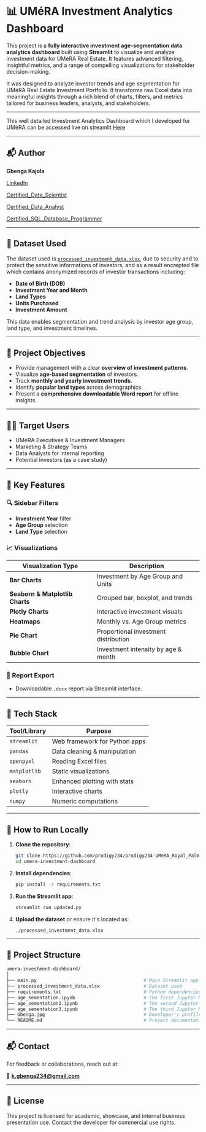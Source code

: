
# 📊 UMéRA Investment Analytics Dashboard

This project is a **fully interactive investment age-segmentation data analytics dashboard** built using **Streamlit** to visualize and analyze investment data for UMéRA Real Estate. It features advanced filtering, insightful metrics, and a range of compelling visualizations for stakeholder decision-making.

It was designed to analyze investor trends and age segmentation for UMéRA Real Estate Investment Portfolio. It transforms raw Excel data into meaningful insights through a rich blend of charts, filters, and metrics tailored for business leaders, analysts, and stakeholders.

---

This well detailed Investment Analytics Dashboard which I developed for UMéRA can be accessed live on streamlit [Here](https://umerainvestments.streamlit.app/)

---

## 📬 Author

**Gbenga Kajola**

[LinkedIn](https://www.linkedin.com/in/kajolagbenga)

[Certified_Data_Scientist](https://www.datacamp.com/certificate/DSA0012312825030)

[Certified_Data_Analyst](https://www.datacamp.com/certificate/DAA0018583322187)

[Certified_SQL_Database_Programmer](https://www.datacamp.com/certificate/SQA0019722049554)


---

## 📁 Dataset Used

The dataset used is [`processed_investment_data.xlsx`](./processed_investment_data.xlsx), due to security and to protect the sensitive informations of investors, and as a result encrepted file which contains anonymized records of investor transactions including:

- **Date of Birth (DOB)**
- **Investment Year and Month**
- **Land Types**
- **Units Purchased**
- **Investment Amount**

This data enables segmentation and trend analysis by investor age group, land type, and investment timelines.

---

## 🎯 Project Objectives

- Provide management with a clear **overview of investment patterns**.
- Visualize **age-based segmentation** of investors.
- Track **monthly and yearly investment trends**.
- Identify **popular land types** across demographics.
- Present a **comprehensive downloadable Word report** for offline insights.

---

## 🧑‍💼 Target Users

- UMéRA Executives & Investment Managers
- Marketing & Strategy Teams
- Data Analysts for internal reporting
- Potential Investors (as a case study)

---

## 📌 Key Features

### 🔍 Sidebar Filters
- **Investment Year** filter
- **Age Group** selection
- **Land Type** selection

### 📈 Visualizations
| Visualization Type                         | Description |
|-------------------------------------------|-------------|
| **Bar Charts**                             | Investment by Age Group and Units |
| **Seaborn & Matplotlib Charts**            | Grouped bar, boxplot, and trends |
| **Plotly Charts**                          | Interactive investment visuals |
| **Heatmaps**                               | Monthly vs. Age Group metrics |
| **Pie Chart**                              | Proportional investment distribution |
| **Bubble Chart**                           | Investment intensity by age & month |

### 📄 Report Export
- Downloadable `.docx` report via Streamlit interface.

---

## 🧠 Tech Stack

| Tool/Library    | Purpose                         |
|------------------|----------------------------------|
| `streamlit`      | Web framework for Python apps   |
| `pandas`         | Data cleaning & manipulation    |
| `openpyxl`       | Reading Excel files             |
| `matplotlib`     | Static visualizations           |
| `seaborn`        | Enhanced plotting with stats    |
| `plotly`         | Interactive charts              |
| `numpy`          | Numeric computations            |

---

## 🚀 How to Run Locally

1. **Clone the repository**:
   ```bash
   git clone https://github.com/prodigy234/prodigy234-UMeRA_Royal_Palm_Customer_Age_Segmentation_Data_Analytics_July_2024_to_January_2025.git
   cd umera-investment-dashboard
   ```

2. **Install dependencies**:
   ```bash
   pip install -r requirements.txt
   ```

3. **Run the Streamlit app**:
   ```bash
   streamlit run updated.py
   ```

4. **Upload the dataset** or ensure it's located as:
   ```
   ./processed_investment_data.xlsx
   ```

---

## 🧾 Project Structure

```bash
umera-investment-dashboard/
│
├── main.py                                       # Main Streamlit app
├── processed_investment_data.xlsx                # Dataset used
├── requirements.txt                              # Python dependencies
├── age_sementation.ipynb                         # The first Jupyter Notebook
├── age_sementation2.ipynb                        # The second Jupyter Notebook
├── age_sementation3.ipynb                        # The third Jupyter Notebook
├── Gbenga.jpg                                    # Developer's profile image
└── README.md                                     # Project documentation
```

---

## 📬 Contact

For feedback or collaborations, reach out at:

📧 **k.gbenga234@gmail.com**

---

## 📝 License

This project is licensed for academic, showcase, and internal business presentation use. Contact the developer for commercial use rights.
